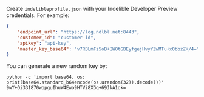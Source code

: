 Create `indelibleprofile.json` with your Indelible Developer Preview credentials.  For example:

```json
{
    "endpoint_url": "https://log.ndlbl.net:8443",
    "customer_id": "customer-id",
    "apikey": "api-key",
    "master_key_base64": "v7RBLmFz5oB+IWOtGBEyfgejHvyYZwMTu+x0bbzZ+/4="
}
```

You can generate a new random key by:

```
python -c 'import base64, os; print(base64.standard_b64encode(os.urandom(32)).decode())'
9wY+Oi33I870wopguIhuW4Ewo9HTVi8XGq+69JkA1ok=
```


